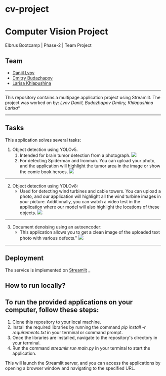 # cv-project
# Computer Vision Project
Elbrus Bootcamp | Phase-2 | Team Project 
## Team
* [Daniil Lvov](https://github.com/Norgan97)
* [Dmitry Budazhapov](https://github.com/DmitryDorzhievich)
* [Larisa Khlapushina](https://github.com/Khlapushina)
___
This repository contains a multipage application project using Streamlit. The project was worked on by: *Lvov Daniil, Budazhapov Dmitry, Khlapushina Larisa**
___
## Tasks 
This application solves several tasks:
1. Object detection using YOLOv5.
   1. Intended for brain tumor detection from a photograph.
![](https://cdn.readovka.ru/n/1104148/1200x630/ec7da68ba3.jpg)
   2. For detecting Spiderman and Ironman. You can upload your photo, and the application will highlight the tumor area in the image or show the comic book heroes.
![](https://s2.best-wallpaper.net/wallpaper/2560x1440/1906/Iron-Man-and-Spider-man-DC-comics_2560x1440.jpg)
___
2. Object detection using YOLOv8:
   - Used for detecting wind turbines and cable towers. You can upload a photo, and our application will highlight all the wind turbine images in your picture. Additionally, you can watch a video test in the application where our model will also highlight the locations of these objects.
![](https://get.pxhere.com/photo/field-windmill-wind-cumulus-machine-wind-turbine-electricity-energy-england-power-mill-grassland-wind-farm-wind-turbines-835672.jpg)
___
3. Document denoising using an autoencoder:
   - This application allows you to get a clean image of the uploaded text photo with various defects."
![](https://github.com/Norgan97/cv-project/blob/main/images/2.png)
![]()
___
## Deployment
The service is implemented on [Streamlit](https://cv-project-as5vxgxapfhae8psceu5xf.streamlit.app)
_
## How to run locally?
## To run the provided applications on your computer, follow these steps:

1. Clone this repository to your local machine.
2. Install the required libraries by running the command *pip install -r requirements.txt* in your terminal or command prompt.
3. Once the libraries are installed, navigate to the repository's directory in your terminal.
4. Run the command *streamlit run main.py* in your terminal to start the application.

This will launch the Streamlit server, and you can access the applications by opening a browser window and navigating to the specified URL.
